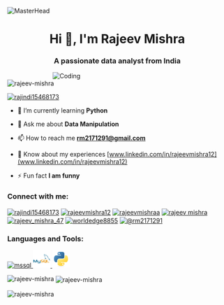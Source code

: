 ![MasterHead](https://github.com/Rajeev-Mishraa/Excel_Dashboard_Project/blob/main/LinkedIn-Banner.png)
<h1 align="center">Hi 👋, I'm Rajeev Mishra</h1>
<h3 align="center">A passionate data analyst from India</h3>
<img align="right" alt="Coding" width="400" src="https://marketbusinessnews.com/wp-content/uploads/2020/10/1-Predictive-Analytics-GIF-for-article.gif">

<p align="left"> <img src="https://komarev.com/ghpvc/?username=rajeev-mishra&label=Profile%20views&color=0e75b6&style=flat" alt="rajeev-mishra" /> </p>

<p align="left"> <a href="https://twitter.com/rajindi15468173" target="blank"><img src="https://img.shields.io/twitter/follow/rajindi15468173?logo=twitter&style=for-the-badge" alt="rajindi15468173" /></a> </p>

- 🌱 I’m currently learning **Python**

- 💬 Ask me about **Data Manipulation**

- 📫 How to reach me **rm2171291@gmail.com**

- 📄 Know about my experiences [www.linkedin.com/in/rajeevmishra12](www.linkedin.com/in/rajeevmishra12)

- ⚡ Fun fact **I am funny**

<h3 align="left">Connect with me:</h3>
<p align="left">
<a href="https://twitter.com/rajindi15468173" target="blank"><img align="center" src="https://raw.githubusercontent.com/rahuldkjain/github-profile-readme-generator/master/src/images/icons/Social/twitter.svg" alt="rajindi15468173" height="30" width="40" /></a>
<a href="https://linkedin.com/in/rajeevmishra12" target="blank"><img align="center" src="https://raw.githubusercontent.com/rahuldkjain/github-profile-readme-generator/master/src/images/icons/Social/linked-in-alt.svg" alt="rajeevmishra12" height="30" width="40" /></a>
<a href="https://kaggle.com/rajeevmishraa" target="blank"><img align="center" src="https://raw.githubusercontent.com/rahuldkjain/github-profile-readme-generator/master/src/images/icons/Social/kaggle.svg" alt="rajeevmishraa" height="30" width="40" /></a>
<a href="https://fb.com/rajeev mishra" target="blank"><img align="center" src="https://raw.githubusercontent.com/rahuldkjain/github-profile-readme-generator/master/src/images/icons/Social/facebook.svg" alt="rajeev mishra" height="30" width="40" /></a>
<a href="https://instagram.com/rajeev_mishra_47" target="blank"><img align="center" src="https://raw.githubusercontent.com/rahuldkjain/github-profile-readme-generator/master/src/images/icons/Social/instagram.svg" alt="rajeev_mishra_47" height="30" width="40" /></a>
<a href="https://www.youtube.com/c/worldedge8855" target="blank"><img align="center" src="https://raw.githubusercontent.com/rahuldkjain/github-profile-readme-generator/master/src/images/icons/Social/youtube.svg" alt="worldedge8855" height="30" width="40" /></a>
<a href="https://www.hackerrank.com/@rm2171291" target="blank"><img align="center" src="https://raw.githubusercontent.com/rahuldkjain/github-profile-readme-generator/master/src/images/icons/Social/hackerrank.svg" alt="@rm2171291" height="30" width="40" /></a>
</p>

<h3 align="left">Languages and Tools:</h3>
<p align="left"> <a href="https://www.microsoft.com/en-us/sql-server" target="_blank" rel="noreferrer"> <img src="https://www.svgrepo.com/show/303229/microsoft-sql-server-logo.svg" alt="mssql" width="40" height="40"/> </a> <a href="https://www.mysql.com/" target="_blank" rel="noreferrer"> <img src="https://raw.githubusercontent.com/devicons/devicon/master/icons/mysql/mysql-original-wordmark.svg" alt="mysql" width="40" height="40"/> </a> <a href="https://www.python.org" target="_blank" rel="noreferrer"> <img src="https://raw.githubusercontent.com/devicons/devicon/master/icons/python/python-original.svg" alt="python" width="40" height="40"/> </a> </p>

<p><img align="left" src="https://github-readme-stats.vercel.app/api/top-langs?username=rajeev-mishra&show_icons=true&locale=en&layout=compact" alt="rajeev-mishra" /></p>

<p>&nbsp;<img align="center" src="https://github-readme-stats.vercel.app/api?username=rajeev-mishra&show_icons=true&locale=en" alt="rajeev-mishra" /></p>

<p><img align="center" src="https://github-readme-streak-stats.herokuapp.com/?user=rajeev-mishra&" alt="rajeev-mishra" /></p>
